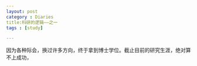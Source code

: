 ```yaml
---
layout: post
category : Diaries
title:科研的逻辑——之一
tags : [study]

---
```


因为各种际会，换过许多方向，终于拿到博士学位。截止目前的研究生涯，绝对算不上成功，







